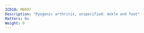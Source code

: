 ```yaml
---
ICD10: M0097
Description: "Pyogenic arthritis, unspecified: Ankle and foot"
Matters: No
Weight: 0
---
```


